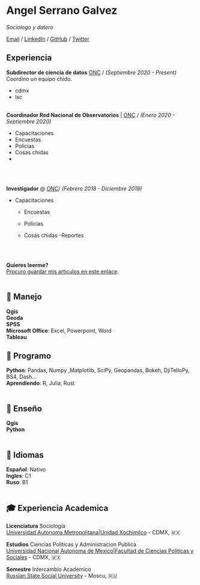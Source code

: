 # Angel Serrano Galvez
_Sociologo y datero_ <br>

[Email](mailto:angelserranogs@gmail.com) / [LinkedIn](https://www.linkedin.com/in/angel-serrano-galvez/) / [GitHub](https://github.com/unmexicano/) / [Twitter](https://twitter.com/datero_mexa)

## Experiencia

**Subdirector de ciencia de datos** [ONC](onc.org.mx) / _(Septiembre 2020 - Present)_ <br>
Coordino un equipo chido.
  - cdmx
  - lsc
<br><br>

**Coordinador Red Nacional de Observatorios** | [ONC](onc.org.mx) / _(Enero 2020 - Septiembre 2020)_ <br>
  - Capacitaciones
  - Encuestas
  - Policias
  - Cosas chidas
  - 
<br><br>

**Investigador** @  [ONC](onc.org.mx)/ _(Febrero 2018 - Diciembre 2019)_
- Capacitaciones
  - Encuestas
  - Policias
  - Cosas chidas
  -Reportes

    <br><br>



**Quieres leerme?**
<br> [Procuro guardar mis articulos en este enlace](https://github.com/unmexicano/articulospublicados).
<br><br>

## 💬 Manejo

**Qgis**  <br>
**Geoda** <br>
**SPSS** <br>
**Microsoft Office**: Excel, Powerpoint, Word <br>
**Tableau** <br>

## 💬 Programo
**Python**: Pandas, Numpy ,Matplotlib, SciPy, Geopandas, Bokeh, DjiTelloPy, BS4, Dash... <br>
**Aprendiendo**: R, Julia, Rust
<br><br>

## 💬 Enseño
**Qgis** <br>
**Python**
<br><br>
  
## 💬 Idiomas

**Español**: Nativo <br>
**Ingles**: C1 <br>
**Ruso**: B1 
<br><br>

## 🎓 Experiencia Academica


**Licenciatura** Sociologia<br>
[Universidad Autonoma Metropolitana|Unidad Xochimilco](https://www.xoc.uam.mx/) - CDMX, 🇲🇽

**Estudios** Ciencias Politicas y Administracion Publica<br>
[Universidad Nacional Autonoma de Mexico|Facultad de Ciencias Politicas y Sociales](www.politicas.unam.mx)  - CDMX, 🇲🇽

**Semestre** Intercambio Academico<br>
[Russian State Social University](https://rgsu.net/) - Moscu, 🇷🇺

